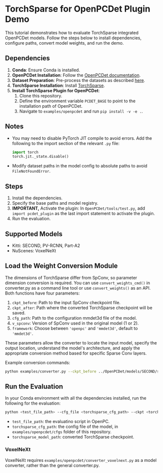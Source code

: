 # TorchSparse for OpenPCDet Plugin Demo

This tutorial demonstrates how to evaluate TorchSparse integrated OpenPCDet models. Follow the steps below to install dependencies, configure paths, convert model weights, and run the demo.

## Dependencies

1. **Conda**: Ensure Conda is installed.
2. **OpenPCDet Installation**: Follow the [OpenPCDet documentation](https://github.com/open-mmlab/OpenPCDet/blob/master/docs/INSTALL.md).
3. **Dataset Preparation**: Pre-process the datasets as described [here](https://github.com/open-mmlab/OpenPCDet/blob/master/docs/GETTING_STARTED.md).
4. **TorchSparse Installation**: Install [TorchSparse](https://github.com/mit-han-lab/torchsparse).
5. **Install TorchSparse Plugin for OpenPCDet**:
    1. Clone this repository.
    2. Define the environment variable `PCDET_BASE` to point to the installation path of OpenPCDet.
    3. Navigate to `examples/openpcdet` and run `pip install -v -e .`.

## Notes

- You may need to disable PyTorch JIT compile to avoid errors. Add the following to the import section of the relevant `.py` file:
  ```python
  import torch
  torch.jit._state.disable()
  ```
- Modify dataset paths in the model config to absolute paths to avoid `FileNotFoundError`.

## Steps

1. Install the dependencies.
2. Specify the base paths and model registry.
3. **IMPORTANT,** Activate the plugin: In `OpenPCDet/tools/test.py`, add `import pcdet_plugin` as the last import statement to activate the plugin.
4. Run the evaluation. 

## Supported Models

- Kitti: SECOND, PV-RCNN, Part-A2
- NuScenes: VoxelNeXt

## Load the Weight Conversion Module
The dimensions of TorchSparse differ from SpConv, so parameter dimension conversion is required. You can use `convert_weights_cmd()` in converter.py as a command line tool or use `convert_weights()` as an API. Both functions have four parameters:

1. `ckpt_before`: Path to the input SpConv checkpoint file.
2. `ckpt_after`: Path where the converted TorchSparse checkpoint will be saved.
3. `cfg_path`: Path to the configuration mmdet3d file of the model.
4. `v_spconv`: Version of SpConv used in the original model (1 or 2).
5. `framework`: Choose between `'openpc'` and `'mmdet3d'`, default to `'mmdet3d'`.  

These parameters allow the converter to locate the input model, specify the output location, understand the model's architecture, and apply the appropriate conversion method based for specific Sparse Conv layers.

Example conversion commands:
```bash
python examples/converter.py --ckpt_before ../OpenPCDet/models/SECOND/second_7862.pth --cfg_path ../OpenPCDet/tools/cfgs/kitti_models/second.yaml --ckpt_after ./converted/SECOND/second_7862.pth --v_spconv 1 --framework openpc
```


## Run the Evaluation
In your Conda environment with all the dependencies installed, run the following for the evaluation: 
```bash
python <test_file_path> --cfg_file <torchsparse_cfg_path> --ckpt <torchsparse_model_path>
```

- `test_file_path`: the evaluatino script in OpenPC. 
- `torchsparse_cfg_path`: the config file of the model, in `examples/openpcdet/cfgs` folder of this repository. 
- `torchsparse_model_path`: converted TorchSparse checkpoint. 


### VoxelNeXt
VoxelNeXt requires `examples/openpcdet/converter_voxelnext.py` as a model converter, rather than the general converter.py.
